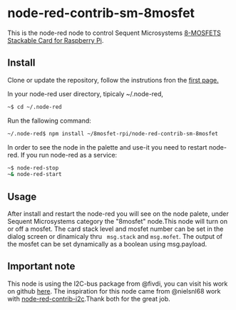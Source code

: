 # node-red-contrib-sm-8mosfet

This is the node-red node to control Sequent Microsystems [8-MOSFETS Stackable Card for Raspberry Pi](https://sequentmicrosystems.com/product/raspberry-pi-mosfets-stackable-hat/).

## Install

Clone or update the repository, follow the instrutions fron the [first page.](https://github.com/SequentMicrosystems/8mosfet-rpi)

In your node-red user directory, tipicaly ~/.node-red,

```bash
~$ cd ~/.node-red
```

Run the fallowing command:

```bash
~/.node-red$ npm install ~/8mosfet-rpi/node-red-contrib-sm-8mosfet
```

In order to see the node in the palette and use-it you need to restart node-red. If you run node-red as a service:
 ```bash
 ~$ node-red-stop
 ~& node-red-start
 ```

## Usage

After install and restart the node-red you will see on the node palete, under Sequent Microsystems category the "8mosfet" node.This node will turn on or off a mosfet. 
The card stack level and mosfet number can be set in the dialog screen or dinamicaly thru ``` msg.stack``` and ``` msg.mofet ```. The output of the mosfet can be set dynamically as a boolean using msg.payload.

## Important note

This node is using the I2C-bus package from @fivdi, you can visit his work on github [here](https://github.com/fivdi/i2c-bus). 
The inspiration for this node came from @nielsnl68 work with [node-red-contrib-i2c](https://github.com/nielsnl68/node-red-contrib-i2c).Thank both for the great job.
